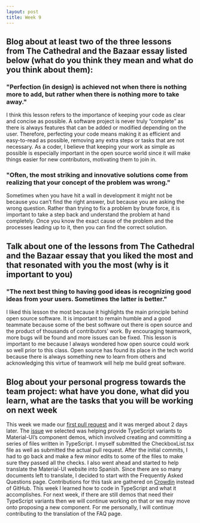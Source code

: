 ```yaml
---
layout: post
title: Week 9
---
```


## Blog about at least two of the three lessons from The Cathedral and the Bazaar essay listed below (what do you think they mean and what do you think about them):

### "Perfection (in design) is achieved not when there is nothing more to add, but rather when there is nothing more to take away."

I think this lesson refers to the importance of keeping your code as clear and concise as possible. A software project is never truly “complete” as there is always features that can be added or modified depending on the user. Therefore, perfecting your code means making it as efficient and easy-to-read as possible, removing any extra steps or tasks that are not necessary. As a coder, I believe that keeping your work as simple as possible is especially important in the open source world since it will make things easier for new contributors, motivating them to join in.

### "Often, the most striking and innovative solutions come from realizing that your concept of the problem was wrong."

Sometimes when you have hit a wall in development it might not be because you can’t find the right answer, but because you are asking the wrong question. Rather than trying to fix a problem by brute force, it is important to take a step back and understand the problem at hand completely. Once you know the exact cause of the problem and the processes leading up to it, then you can find the correct solution. 

## Talk about one of the lessons from The Cathedral and the Bazaar essay that you liked the most and that resonated with you the most (why is it important to you)

### "The next best thing to having good ideas is recognizing good ideas from your users. Sometimes the latter is better."

I liked this lesson the most because it highlights the main principle behind open source software. It is important to remain humble and a good teammate because some of the best software out there is open source and the product of thousands of contributors’ work. By encouraging teamwork, more bugs will be found and more issues can be fixed. This lesson is important to me because I always wondered how open source could work so well prior to this class. Open source has found its place in the tech world because there is always something new to learn from others and acknowledging this virtue of teamwork will help me build great software. 

## Blog about your personal progress towards the team project: what have you done, what did you learn, what are the tasks that you will be working on next week

This week we made our [first pull request](https://github.com/mui-org/material-ui/pull/15323) and it was merged about 2 days later. The [issue](https://github.com/mui-org/material-ui/issues/14897) we selected was helping provide TypeScript variants to Material-UI’s component demos, which involved creating and committing a series of files written in TypeScript. I myself submitted the CheckboxList.tsx file as well as submitted the actual pull request. After the initial commits, I had to go back and make a few minor edits to some of the files to make sure they passed all the checks. I also went ahead and started to help translate the Material-UI website into Spanish. Since there are so many documents left to translate, I decided to start with the Frequently Asked Questions page. Contributions for this task are gathered on [Crowdin](https://crowdin.com/profile/bh1505/activity) instead of GitHub. This week I learned how to code in TypeScript and what it accomplishes. For next week, if there are still demos that need their TypeScript variants then we will continue working on that or we may move onto proposing a new component. For me personally, I will continue contributing to the translation of the FAQ page.
